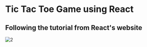 # Tic Tac Toe Game using React

## Following the tutorial from React's website

![2](https://user-images.githubusercontent.com/60416638/159989901-ae7ce9c1-2c95-49a1-ad04-936428465d47.png)
